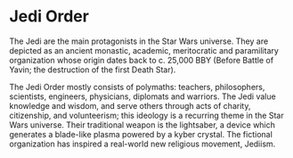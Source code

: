 # Jedi Order

The Jedi are the main protagonists in the Star Wars universe. They are depicted as an ancient monastic, academic, meritocratic and paramilitary organization whose origin dates back to c. 25,000 BBY (Before Battle of Yavin; the destruction of the first Death Star).

The Jedi Order mostly consists of polymaths: teachers, philosophers, scientists, engineers, physicians, diplomats and warriors. The Jedi value knowledge and wisdom, and serve others through acts of charity, citizenship, and volunteerism; this ideology is a recurring theme in the Star Wars universe. Their traditional weapon is the lightsaber, a device which generates a blade-like plasma powered by a kyber crystal. The fictional organization has inspired a real-world new religious movement, Jediism.